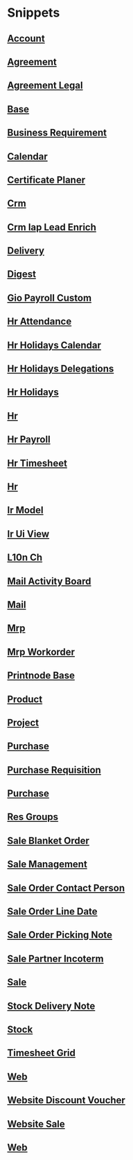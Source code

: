 # Snippets
## [Account](snippets/account.md)
## [Agreement](snippets/agreement.md)
## [Agreement Legal](snippets/agreement_legal.md)
## [Base](snippets/base.md)
## [Business Requirement](snippets/business_requirement.md)
## [Calendar](snippets/calendar.md)
## [Certificate Planer](snippets/certificate_planer.md)
## [Crm](snippets/crm.md)
## [Crm Iap Lead Enrich](snippets/crm_iap_lead_enrich.md)
## [Delivery](snippets/delivery.md)
## [Digest](snippets/digest.md)
## [Gio Payroll Custom](snippets/gio_payroll_custom.md)
## [Hr Attendance](snippets/hr_attendance.md)
## [Hr Holidays Calendar](snippets/hr_holidays_calendar.md)
## [Hr Holidays Delegations](snippets/hr_holidays_delegations.md)
## [Hr Holidays](snippets/hr_holidays.md)
## [Hr](snippets/hr.md)
## [Hr Payroll](snippets/hr_payroll.md)
## [Hr Timesheet](snippets/hr_timesheet.md)
## [Hr](snippets/hr.md)
## [Ir Model](snippets/ir_model.md)
## [Ir Ui View](snippets/ir_ui_view.md)
## [L10n Ch](snippets/l10n_ch.md)
## [Mail Activity Board](snippets/mail_activity_board.md)
## [Mail](snippets/mail.md)
## [Mrp](snippets/mrp.md)
## [Mrp Workorder](snippets/mrp_workorder.md)
## [Printnode Base](snippets/printnode_base.md)
## [Product](snippets/product.md)
## [Project](snippets/project.md)
## [Purchase](snippets/purchase.md)
## [Purchase Requisition](snippets/purchase_requisition.md)
## [Purchase](snippets/purchase.md)
## [Res Groups](snippets/res_groups.md)
## [Sale Blanket Order](snippets/sale_blanket_order.md)
## [Sale Management](snippets/sale_management.md)
## [Sale Order Contact Person](snippets/sale_order_contact_person.md)
## [Sale Order Line Date](snippets/sale_order_line_date.md)
## [Sale Order Picking Note](snippets/sale_order_picking_note.md)
## [Sale Partner Incoterm](snippets/sale_partner_incoterm.md)
## [Sale](snippets/sale.md)
## [Stock Delivery Note](snippets/stock_delivery_note.md)
## [Stock](snippets/stock.md)
## [Timesheet Grid](snippets/timesheet_grid.md)
## [Web](snippets/web.md)
## [Website Discount Voucher](snippets/website_discount_voucher.md)
## [Website Sale](snippets/website_sale.md)
## [Web](snippets/web.md)
